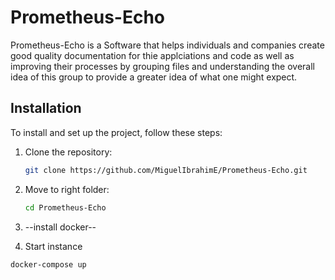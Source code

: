 # Prometheus-Echo

Prometheus-Echo is a Software that helps individuals and companies create good quality documentation for thie applciations and code as well as improving their processes by grouping files and understanding the overall idea of this group to provide a greater idea of what one might expect.

## Installation

To install and set up the project, follow these steps:

1. Clone the repository:
   ```sh
   git clone https://github.com/MiguelIbrahimE/Prometheus-Echo.git
   ```
2. Move to right folder:
   ```sh
   cd Prometheus-Echo
   ```

3.  --install docker--
4.  Start instance
   ```sh
   docker-compose up
   ```

